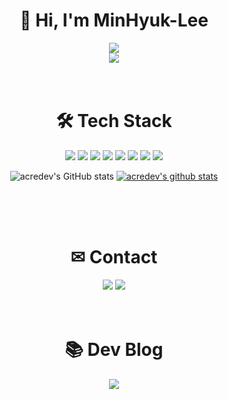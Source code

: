 <div align=center>
  <h1>👋 Hi, I'm MinHyuk-Lee</h1>
  <img src="https://capsule-render.vercel.app/api?type=waving&color=auto&height=300&section=header&text=@acredev%20GitHub&fontSize=90"/><br>
  <a href="https://hits.seeyoufarm.com"><img src="https://hits.seeyoufarm.com/api/count/incr/badge.svg?url=https%3A%2F%2Fgithub.com%2Facredev&count_bg=%2379C83D&title_bg=%23555555&icon=github.svg&icon_color=%23E7E7E7&title=hits&edge_flat=true"/></a>
  
  <br>
  <br>
  <br>
  <h1>🛠 Tech Stack</h1>
  <img src="https://img.shields.io/badge/C-A8B9CC?style=for-the-badge&logo=C&logoColor=white"/></a>
  <img src="https://img.shields.io/badge/C Sharp-239120?style=for-the-badge&logo=CSharp&logoColor=white"/></a>
  <img src="https://img.shields.io/badge/Java-007396?style=for-the-badge&logo=java&logoColor=white"/></a>
  <img src="https://img.shields.io/badge/HTML-E34F26?style=for-the-badge&logo=HTML5&logoColor=white"/></a>
  <img src="https://img.shields.io/badge/MySQL-4479A1?style=for-the-badge&logo=MySQL&logoColor=white"/></a>
  <img src="https://img.shields.io/badge/Unity-FFFFFF?style=for-the-badge&logo=Unity&logoColor=black"/></a>
  <img src="https://img.shields.io/badge/Android-3DDC84?style=for-the-badge&logo=Android&logoColor=black"/></a>
  <img src="https://img.shields.io/badge/PhotoShop-31A8FF?style=for-the-badge&logo=AdobePhotoshop&logoColor=white"/></a>

  ![acredev's GitHub stats](https://github-readme-stats.vercel.app/api?username=acredev&show_icons=true&theme=apprentice)
  [![acredev's github stats](https://github-readme-stats.vercel.app/api/top-langs/?username=acredev&show_icons=true&theme=darcula&hide_border=true&title_color=white&icon_color=004386&layout=compact)](https://github.com/acredev)

  <br>
  <br>
  <br>
  <h1>✉ Contact</h1>
  <img src="https://img.shields.io/badge/minhyuk6302@gmail.com-EA4335?style=for-the-badge&logo=Gmail&logoColor=white"/></a>
  <img src="https://img.shields.io/badge/@daliyminhyuk-E4405F?style=for-the-badge&logo=Instagram&logoColor=white"/></a>
  
  <br>
  <br>
  <br>
  <h1>📚 Dev Blog</h1>
  <a href="https://acredev.tistory.com/"><img src="https://img.shields.io/badge/acredev Log.-000000?style=for-the-badge&logo=Tistory&logoColor=white"/></a>
</div>
